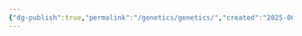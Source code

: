 ```yaml
---
{"dg-publish":true,"permalink":"/genetics/genetics/","created":"2025-06-28T06:18:32.422+04:00","updated":"2025-06-28T06:54:54.870+04:00"}
---
```


